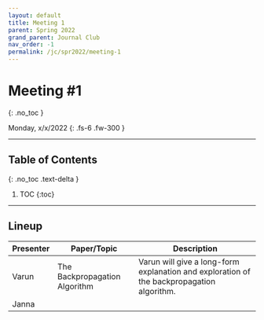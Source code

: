 ```yaml
---
layout: default
title: Meeting 1
parent: Spring 2022
grand_parent: Journal Club
nav_order: -1
permalink: /jc/spr2022/meeting-1
---
```


# Meeting #1
{: .no_toc }

Monday, x/x/2022
{: .fs-6 .fw-300 }

---

## Table of Contents
{: .no_toc .text-delta }

1. TOC
{:toc}

---


## Lineup

| Presenter | Paper/Topic | Description |
| --- | --- | --- |
| Varun | The Backpropagation Algorithm | Varun will give a long-form explanation and exploration of the backpropagation algorithm. |
| Janna | | |

